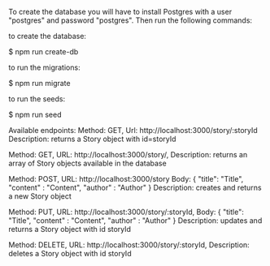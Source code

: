 To create the database you will have to install Postgres with a user "postgres" and password "postgres". Then run the following commands:

to create the database:

$ npm run create-db

to run the migrations:

$ npm run migrate

to run the seeds:

$ npm run seed

Available endpoints: 
Method: GET,
Url: http://localhost:3000/story/:storyId
Description: returns a Story object with id=storyId

Method: GET,
URL: http://localhost:3000/story/,
Description: returns an array of Story objects available in the database

Method: POST,
URL: http://localhost:3000/story
Body:
{
	"title": "Title",
	"content" : "Content",
	"author" : "Author"
}
Description: creates and returns a new Story object 

Method: PUT,
URL: http://localhost:3000/story/:storyId,
Body:
{
	"title": "Title",
	"content" : "Content",
	"author" : "Author"
}
Description: updates and returns a Story object with id storyId


Method: DELETE,
URL: http://localhost:3000/story/:storyId,
Description: deletes a Story object with id storyId



